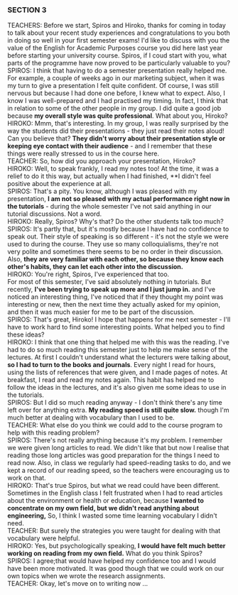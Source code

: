 ### SECTION 3  
TEACHERS: Before we start, Spiros and Hiroko, thanks for coming in today to talk about your recent study experiences and congratulations to you both in doing so well in your first semester exams! I'd like to discuss with you the value of the English for Academic Purposes course you did here last year before starting your university course. Spiros, if I coud start with you, what parts of the programme have now proved to be particularly valuable to you?  
SPIROS: I think that having to do a semester presentation really helped me. For example, a couple of weeks ago in our marketing subject, when it was my turn to give a presentation I felt quite confident. Of course, I was still nervous but because I had done one before, I knew what to expect. Also, I know I was well-prepared and I had practised my timing. In fact, I think that in relation to some of the other people in my group. I did quite a good job because **my overall style was quite professional**. What about you, Hiroko?  
HIROKO: Mmm, that's interesting. In my group, I was really surprised by the way the students did their presentations - they just read their notes aloud! Can you believe that? **They didn't worry about their presentation style or keeping eye contact with their audience** - and I remember that these things were really stressed to us in the course here.  
TEACHER: So, how did you approach your presentation, Hiroko?  
HIROKO: Well, to speak frankly, I read my notes too! At the time, it was a relief to do it this way, but actually when I had finished, **I didn't feel positive about the experience at all.  
SPIROS: That's a pity. You know, although I was pleased with my presentation, **I am not so pleased with my actual performance right now in the tutorials** - during the whole semester I've not said anything in our tutorial discussions. Not a word.  
HIROKO: Really, Spiros? Why's that? Do the other students talk too much?  
SPIROS: It's partly that, but it's mostly because I have had no confidence to speak out. Their style of speaking is so different - it's not the style we were used to during the course. They use so many colloquialisms, they're not very polite and sometimes there seems to be no order in their discussion. Also, **they are very familiar with each other, so because they know each other's habits, they can let each other into the discussion.**  
HIROKO: You're right, Spiros, I've experienced that too.  
For most of this semester, I've said absolutely nothing in tutorials. But recently, **I've been trying to speak up more and I just jump in.** and I've noticed an interesting thing, I've noticed that if they thought my point was interesting or new, then the next time they actually asked for my opinion, and then it was much easier for me to be part of the discussion.  
SPIROS: That's great, Hiroko! I hope that happens for me next semester - I'll have to work hard to find some interesting points. What helped you to find these ideas?  
HIROKO: I think that one thing that helped me with this was the reading. I've had to do so much reading this semester just to help me make sense of the lectures. At first I couldn't understand what the lecturers were talking about, **so I had to turn to the books and journals**. Every night I read for hours, using the lists of references that were given, and I made pages of notes. At breakfast, I read and read my notes again. This habit has helped me to follow the ideas in the lectures, and it's also given me some ideas to use in the tutorials.  
SPIROS: But I did so much reading anyway - I don't think there's any time left over for anything extra. **My reading speed is still quite slow.** though I'm much better at dealing with vocabulary than I used to be.  
TEACHER: What else do you think we could add to the course program to help with this reading problem?  
SPIROS: There's not really anything because it's my problem. I remember we were given long articles to read. We didn't like that but now I realise that reading those long articles was good preparation for the things I need to read now. Also, in class we regularly had speed-reading tasks to do, and we kept a record of our reading speed, so the teachers were encouraging us to work on that.  
HIROKO: That's  true Spiros, but what we read could have been different.  
Sometimes in the English class I felt frustrated when I had to read articles about the environment or health or education, because **I wanted to concentrate on my own field, but we didn't read anything about engineering,** So, I think I wasted some time learning vocabulary I didn't need.  
TEACHER: But surely the strategies you were taught for dealing with that vocabulary were helpful.  
HIROKO: Yes, but psychologically speaking, **I would have felt much better working on reading from my own field.** What do you think Spiros?  
SPIROS: I agree;that would have helped my confidence too and I would have been more motivated. It was good though that we could work on our own topics when we wrote the research assignments.  
TEACHER: Okay, let's move on to writing now ...  

